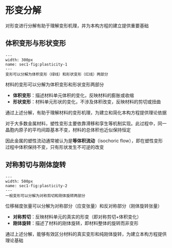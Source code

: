 # 形变分解

<span class="gray-text">
对形变进行分解有助于理解变形机理，并为本构方程的建立提供重要基础
</span>

## 体积变形与形状变形

```{figure} ../../../images/Plasticity/chap1/plasticity-1.png
---
width: 300px
name: sec1-fig:plasticity-1
---
变形可以分解为体积变形（绿线）和形状变形（红线）两部分
```

材料的变形可以分解为体积变形和形状变形两部分
- **体积变形**：描述材料单元体积的变化，反映材料的膨胀或收缩
- **形状变形**：材料单元形状的变化，不涉及体积改变，反映材料的剪切或扭曲

通过上述分解，有助于理解材料的变形机理，为建立和简化本构方程提供理论依据


对于大多数金属材料，塑性变形主要依靠滑移和孪生等机制实现。此过程中，同一晶胞内原子的平均间距基本不变，材料的总体积也近似保持恒定

因此金属的塑性流动通常被认为是**等体积流动**（isochoric flow），即在塑性变形过程中体积保持不变，只有形状发生不可逆的改变

## 对称剪切与刚体旋转

```{figure} ../../../images/Plasticity/chap1/plasticity-2.png
---
width: 500px
name: sec1-fig:plasticity-2
---
一般变形可以分解为对称剪切和刚体旋转两部分
```

位移梯度张量可以分解为对称部分（应变张量）和反对称部分（刚体旋转张量）
- **对称剪切**：反映材料单元的真实的形变（即对称剪切+体积变化）
- **刚体旋转**：描述了材料的刚体旋转，即材料整体的旋转而非变形

通过上述分解，能够有效区分材料的真实变形和纯刚体旋转，为建立本构方程提供理论基础